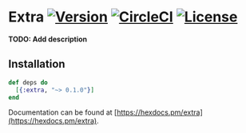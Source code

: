 # Extra [![Version][hex-version-badge]][hex] [![CircleCI][circleci-badge]][circleci] [![License][license-badge]][license]

[hex-version-badge]: https://img.shields.io/hexpm/v/extra.svg
[hex]: https://hex.pm/packages/extra
[circleci-badge]: https://img.shields.io/circleci/project/github/urbint/extra/master.svg
[circleci]: https://circleci.com/gh/urbint/extra
[license-badge]: https://img.shields.io/hexpm/l/plug.svg
[license]: https://github.com/urbint/extra/blob/master/LICENSE

**TODO: Add description**

## Installation

```elixir
def deps do
  [{:extra, "~> 0.1.0"}]
end
```

Documentation can be found at [https://hexdocs.pm/extra](https://hexdocs.pm/extra).

